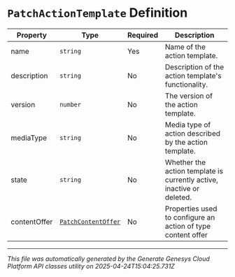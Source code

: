 # `PatchActionTemplate` Definition

| Property | Type | Required | Description |
|----------|------|----------|-------------|
| name | `string` | Yes | Name of the action template. |
| description | `string` | No | Description of the action template's functionality. |
| version | `number` | No | The version of the action template. |
| mediaType | `string` | No | Media type of action described by the action template. |
| state | `string` | No | Whether the action template is currently active, inactive or deleted. |
| contentOffer | [`PatchContentOffer`](patchcontentoffer-definition.md) | No | Properties used to configure an action of type content offer |

---

*This file was automatically generated by the Generate Genesys Cloud Platform API classes utility on 2025-04-24T15:04:25.731Z*